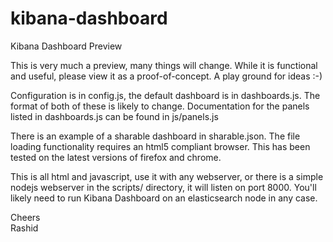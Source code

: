 kibana-dashboard
================

Kibana Dashboard Preview

This is very much a preview, many things will change. While it is functional and
useful, please view it as a proof-of-concept. A play ground for ideas :-)

Configuration is in config.js, the default dashboard is in dashboards.js. The
format of both of these is likely to change. Documentation for the panels
listed in dashboards.js can be found in js/panels.js

There is an example of a sharable dashboard in sharable.json. The file loading
functionality requires an html5 compliant browser. This has been tested on the 
latest versions of firefox and chrome. 

This is all html and javascript, use it with any webserver, or there is a simple
nodejs webserver in the scripts/ directory, it will listen on port 8000. You'll
likely need to run Kibana Dashboard on an elasticsearch node in any case.

Cheers  
Rashid
